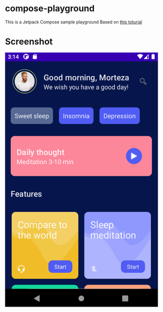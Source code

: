 # compose-playground
This is a Jetpack Compose sample playground Based on [this toturial](https://www.youtube.com/watch?v=g5-wzZUnIbQ) 

# Screenshot
![](https://github.com/Morteza-Rastgoo/compose-playground/blob/master/Screenshot%202021-08-23%20at%2015.14.10.png)
